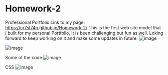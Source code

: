 # Homework-2
Professional Portfolio
Link to my page: https://cr7st74n.github.io/Homework-2/
This is the first web site model that I built for my personal Portfolio, It is been challenging but fun as well. Loking forward to keep working on it and make some updates
in future. 
![image](https://user-images.githubusercontent.com/34308684/175312158-8fc701c9-04f2-4fd6-a491-be28a7fa7ceb.png)

![image](https://user-images.githubusercontent.com/34308684/175312219-110d41d2-fab7-464a-8ff0-f73ec0289a00.png)


Some of the code 
![image](https://user-images.githubusercontent.com/34308684/175312453-4401ae45-8a87-46ba-b636-2bff1723e01f.png)

CSS
![image](https://user-images.githubusercontent.com/34308684/175312517-f7339cc2-bf93-4578-908e-c8798daae264.png)
